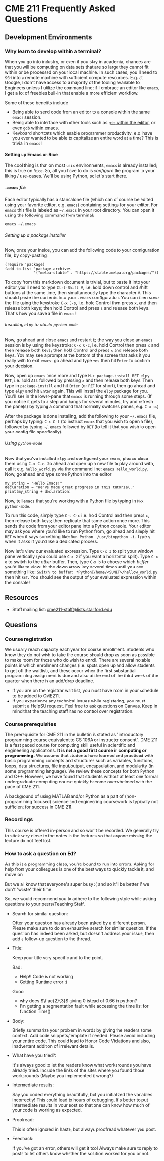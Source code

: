 # CME 211 Frequently Asked Questions

## Development Environments

### Why learn to develop within a terminal?

When you go into industry, or even if you stay in academia, chances are that you will be computing on data sets that are so large
they cannot fit within or be processed on your local machine. In such cases, you'll need to `SSH` into a remote machine with
sufficient compute resources. E.g. at Google, I don't have access to a majority of the tooling available to Engineers unless
I utilize the command line; if I embrace an editor like `emacs`, I get a lot of freebies buil-in that enable a more efficient workflow.

Some of these benefits include

- Being able to send code from an editor to a console within the same `emacs` session.
- Being able to interface with other tools such as [`git` within the editor](https://alexott.net/en/writings/emacs-vcs/EmacsGit.html),
  or even [`gdb` within emacs](https://kb.iu.edu/d/aqsy).
- [Keyboard shortcuts](https://www.gnu.org/software/emacs/refcards/pdf/refcard.pdf) which enable programmer productivity, e.g. have you
  ever wanted to be able to capitalize an entire word at a time? This is trivial in `emacs`!

#### Setting up Emacs on Rice

The cool thing is that on most `unix` environments, `emacs` is already installed; this is true on `Rice`. So, all you have to do is _configure_
the program to your liking / use-cases. We'll be using Python, so let's start there.

##### `.emacs` file

Each editor typically has a standalone file (which can of course be edited using your favorite editor, e.g. `emacs`) containing settings
for your editor. For `emacs` this file is labeled as `~/.emacs` in your root directory. You can open it using the following command from terminal:

```
emacs ~/.emacs
```

###### Setting up a package installer

Now, once your inside, you can add the following code to your configuration file, by copy-pasting:

```
(require 'package)
(add-to-list 'package-archives
             '("melpa-stable" . "https://stable.melpa.org/packages/"))
```

To copy from this markdown document is trivial, but to paste it into your editor you'll need to type `Ctrl-Shift V`, i.e. hold down control and shift buttons at the same time, then simultaneously type the character `V`. This should paste the contents into your `.emacs` configuration. You can then _save_ the file using the keystroke `C-x C-s`, i.e. hold Control then press `x`, and then release both keys; then hold Control and press `s` and release both keys. That's how you save a file in `emacs`!

###### Installing `elpy` to obtain `python-mode`

Now, go ahead and close `emacs` and restart it; the way you close an `emacs` session is by using the keystroke: `C-x C-c`, i.e. hold Control then press `x` and then release both keys; then hold Control and press `c` and release both keys. You may see a prompt at the bottom of the screen that asks if you really with to exit `emacs`: go ahead and type `yes` then hit `Enter` to confirm your decision.

Now, open up `emacs` once more and type `M-x package-install RET elpy RET`, i.e. hold `Alt` followed by pressing `x` and then release both keys. Then type in `package-install` and hit `Enter` (or `RET` for short), then go ahead and type `elpy` and hit `Enter` again. This will install the `elpy` package for you. You'll see in the lower-pane that `emacs` is running through some steps. (If you notice it gets to a step and hangs for several minutes, try and refresh the pane(s) by typing a command that normally switches panes, e.g. `C-x o`.)

After the package is done installing, add the following to your `~/.emacs` file, perhaps by typing: `C-x C-f` (to instruct `emacs` that you wish to open a file), followed by typing `~/.emacs` followed by `RET` (to tell it that you wish to open your config file specifically).

###### Using `python-mode`

Now that you've installed `elpy` and configured your `emacs`, please close them using `C-x C-c`. Go ahead and open up a new file to play around with, call it e.g. `hello_world.py` via the command line: `emacs hello_world.py`. Now, go ahead and type some Python into the editor

```
my_string = "Hello Emacs!"
declaration = "We've made great progress in this tutorial."
print(my_string + declaration)
```

Now, tell `emacs` that you're working with a Python file by typing in `M-x python-mode`.

To run this code, simply type `C-c C-c` i.e. hold Control and then press `c`, then release both keys; then replicate that same action once more. This sends the code from your editor pane into a Python console. Your editor may ask you where you'd like to run Python from, go ahead and simply hit `RET` when it says something like: `Run Python: /usr/binpython -i`. Type `y` when it asks if you'd like a dedicated process.

Now let's view our evaluated expression. Type `C-x 3` to split your window pane vertically (you could use `C-x 2` if you want a horizontal split). Type `C-x o` to switch to the _other_ buffer. Then, type `C-x b` to choose which _buffer_ you'd like to view: hit the down arrow key several times until you see something like: `Switch to buffer: *Python[/home/<SUNET>/hellow_world.py` then hit `RET`. You should see the output of your evaluated expression within the console!

## Resources

- Staff mailing list: <cme211-staff@lists.stanford.edu>

## Questions

### Course registration

We usually reach capacity each year for course enrollment. Students who know
they do not wish to take the course should drop as soon as possible to make room
for those who do wish to enroll. There are several notable points in which
enrollment changes (i.e. spots open up and allow students to get off the
waitlist), and these occur when the first substantial programming assignment is
due and also at the end of the third week of the quarter when there is an
add/drop deadline.

- If you are on the registrar wait list, you must have room in your schedule to
  be added to CME211.
- If you experience any technical issues while registering, you must submit a
  HelpSU request. Feel free to ask questions on Canvas. Keep in mind that the
  teaching staff has no control over registration.

### Course prerequisites

The prerequisite for CME 211 in the bulletin is stated as "introductory
programming course equivalent to CS 106A or instructor consent". CME 211
is a fast paced course for computing skill useful in scientific and
engineering applications. **It is not a good first course in computing or
programming.** We assume that students have learned and practiced with
basic programming concepts and structures such as variables, functions,
loops, data structures, file input/output, encapsulation, and modularity
(in some programming language). We review these concepts for both Python
and C++. However, we have found that students without at least one
formal undergraduate computing course quickly become overwhelmed with
the pace of CME 211.

A background of using MATLAB and/or Python as a
part of (non-programming focused) science and engineering coursework is
typically not sufficient for success in CME 211.

### Recordings

This course is offered in-person and so won't be recorded. We generally try to stick very close to the notes in the lectures so that anyone missing the lecture do not feel lost.

### How to ask a question on Ed?

As this is a programming class, you're bound to run into errors. Asking for help from your colleagues is one of the best ways to quickly tackle it, and move on.

But we all know that everyone's super busy :( and so it'll be better if we don't 'waste' their time.

So, we would recommend you to adhere to the following style while asking questions to your peers/Teaching Staff.

- Search for similar question:

  Often your question has already been asked by a different person. Please make sure to do an exhaustive search for similar question. If the question has indeed been asked, but doesn't address your issue, then add a follow-up question to the thread.

- Title:

  Keep your title very specific and to the point.

  Bad:

  - Help!! Code is not working
  - Getting Runtime error :(

  Good:

  - why does $\frac{2}{3}$ giving $0$ istead of $0.66$ in python?
  - I'm getting a segmentation fault while accessing the time list for function Time()

- Body:

  Briefly summarize your problem in words by giving the readers some context. Add code snippets/template if needed. Please avoid including your entire code. This could lead to Honor Code Violations and also, inadvertant addition of irrelevant details.

- What have you tried?:

  It's always good to let the readers know what workarounds you have already tried. Include the links of the sites where you found those workarounds (Maybe you implemented it wrong?)

- Intermediate results:

  Say you coded everything beautifully, but you initialized the variables incorrectly! This could lead to hours of debugging. It's better to put intermediate results in your post so that one can know how much of your code is working as expected.

- Proofread:

  This is often ignored in haste, but always proofread whatever you post.

- Feedback:

  If you've got an error, others will get it too! Always make sure to reply to posts to let others know whether the solution worked for you or not.
